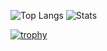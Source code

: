 

![Top Langs](https://github-readme-stats.vercel.app/api/top-langs/?username=eduardonunesp&layout=compact&theme=chartreuse-dark)
![Stats](https://github-readme-stats.vercel.app/api?username=eduardonunesp&show_icons=true&count_private=true&include_all_commits=true&hide_border=true&title_color=2B5BBD&icon_color=1124BB&text_color=A1A1A1&bg_color=0,000000,130F40)

[![trophy](https://github-profile-trophy.vercel.app/?username=eduardonunesp&theme=onedark)](https://github.com/ryo-ma/github-profile-trophy)

